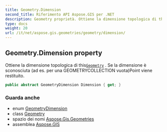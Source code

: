 ```yaml
---
title: Geometry.Dimension
second_title: Riferimento API Aspose.GIS per .NET
description: Geometry proprietà. Ottiene la dimensione topologica di thisGeometry . Se la dimensione è sconosciuta ad es. per una GEOMETRYCOLLECTION vuotaPoint viene restituito.
type: docs
weight: 20
url: /it/net/aspose.gis.geometries/geometry/dimension/
---
```

## Geometry.Dimension property

Ottiene la dimensione topologica di this[`Geometry`](../) . Se la dimensione è sconosciuta (ad es. per una GEOMETRYCOLLECTION vuota)Point viene restituito.

```csharp
public abstract GeometryDimension Dimension { get; }
```

### Guarda anche

* enum [GeometryDimension](../../geometrydimension/)
* class [Geometry](../)
* spazio dei nomi [Aspose.Gis.Geometries](../../geometry/)
* assemblea [Aspose.GIS](../../../)


